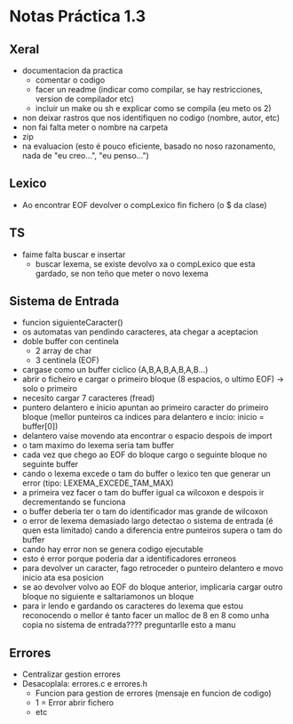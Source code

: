 # Notas Práctica 1.3

## Xeral
+ documentacion da practica
    + comentar o codigo
    + facer un readme (indicar como compilar, se hay restricciones, version de compilador etc)
    + incluir un make ou sh e explicar como se compila (eu meto os 2)
+ non deixar rastros que nos identifiquen no codigo (nombre, autor, etc)
+ non fai falta meter o nombre na carpeta
+ zip
+ na evaluacion (esto é pouco eficiente, basado no noso razonamento, nada de "eu creo...", "eu penso...")

## Lexico
+ Ao encontrar EOF devolver o compLexico fin fichero (o $ da clase)

## TS
+ faime falta buscar e insertar
    + buscar lexema, se existe devolvo xa o compLexico que esta gardado, se non teño que meter o novo lexema


## Sistema de Entrada
+ funcion siguienteCaracter()
+ os automatas van pendindo caracteres, ata chegar a aceptacion
+ doble buffer con centinela
    + 2 array de char
    + 3 centinela (EOF)
+ cargase como un buffer ciclico (A,B,A,B,A,B,A,B...)
+ abrir o ficheiro e cargar o primeiro bloque (8 espacios, o ultimo EOF) -> solo o primeiro
+ necesito cargar 7 caracteres (fread)
+ puntero delantero e inicio apuntan ao primeiro caracter do primeiro bloque (mellor punteiros ca indices para delantero e incio: inicio = buffer[0])
+ delantero vaise movendo ata encontrar o espacio despois de import
+ o tam maximo do lexema seria tam buffer
+ cada vez que chego ao EOF do bloque cargo o seguinte bloque no seguinte buffer
+ cando o lexema excede o tam do buffer o lexico ten que generar un error (tipo: LEXEMA_EXCEDE_TAM_MAX)
+ a primeira vez facer o tam do buffer igual ca wilcoxon e despois ir decrementando se funciona
+ o buffer deberia ter o tam do identificador mas grande de wilcoxon
+ o error de lexema demasiado largo detectao o sistema de entrada (é quen esta limitado) cando a diferencia entre punteiros supera o tam do buffer
+ cando hay error non se genera codigo ejecutable
+ esto é error porque poderia dar a identificadores erroneos
+ para devolver un caracter, fago retroceder o punteiro delantero e movo inicio ata esa posicion
+ se ao devolver volvo ao EOF do bloque anterior, implicaria cargar outro bloque no siguiente e saltariamonos un bloque
+ para ir lendo e gardando os caracteres do lexema que estou reconocendo o mellor é tanto facer un malloc de 8 en 8 como unha copia no sistema de entrada???? preguntarlle esto a manu

## Errores
+ Centralizar gestion errores
+ Desacoplala: errores.c e errores.h
    + Funcion para gestion de errores (mensaje en funcion de codigo)
    + 1 = Error abrir fichero
    + etc